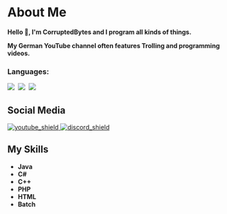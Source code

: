 [youtube_shield]: https://img.shields.io/badge/YouTube-red
[discord_shield]: https://img.shields.io/badge/Discord-blue
[youtube]: https://youtube.com/c/CorruptedBytes
[discord]: https://discord.io/CorruptedBytes

# About Me
**Hello 👋,
I'm CorruptedBytes and I program all kinds of things.**

**My German YouTube channel often features Trolling and programming videos.**


### Languages:
<p><img src="https://github.com/yammadev/flag-icons/raw/master/png/RU@2x.png?raw=true" />&nbsp;&nbsp;<img src="https://github.com/yammadev/flag-icons/raw/master/png/DE@2x.png?raw=true" />&nbsp;&nbsp;<img src="https://github.com/yammadev/flag-icons/raw/master/png/GB@2x.png?raw=true" /></p>

## Social Media
[ ![youtube_shield][] ][youtube]
[ ![discord_shield][] ][discord]


## My Skills
- **Java**
- **C#**
- **C++**
- **PHP**
- **HTML**
- **Batch**

